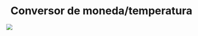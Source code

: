 
<h1 align="center">  Conversor de moneda/temperatura </h1>

<p align="left">
  <img src="https://img.shields.io/badge/Status-Finalizado-green">
  </p>

